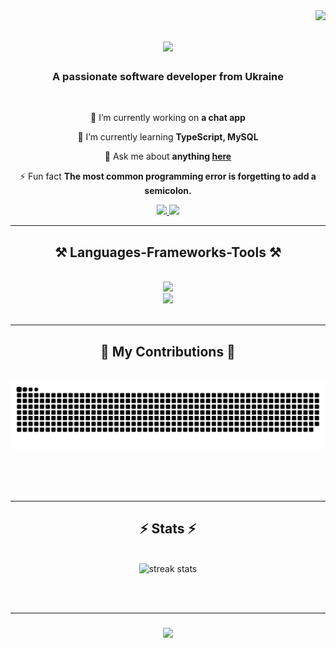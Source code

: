 <img align="right" src="https://visitor-badge.laobi.icu/badge?page_id=IlliaKomissarov.IlliaKomissarov" />

<h1 align="center">
    <img src="https://readme-typing-svg.herokuapp.com/?font=Righteous&size=35&center=true&vCenter=true&width=500&height=70&duration=4000&lines=Hi+There!+👋;+I'm+Illia+Komissarov!;" />
</h1>

<h3 align="center">A passionate software developer from Ukraine</h3>

<br/>

<div align="center">
 
 🔭 I’m currently working on **a chat app**
 
 🌱 I’m currently learning **TypeScript, MySQL**

💬 Ask me about **anything [here](https://github.com/IlliaKomissarov/IlliaKomissarov/issues)**

⚡ Fun fact **The most common programming error is forgetting to add a semicolon.**

 </div>
 
<div align="center"> 
  <a href="mailto:iliakomissarow99@gmail.com">
    <img src="https://img.shields.io/badge/Gmail-333333?style=for-the-badge&logo=gmail&logoColor=red" />
  </a>
  <a href="https://www.linkedin.com/in/illia-komissarov/" target="_blank">
    <img src="https://img.shields.io/badge/LinkedIn-0077B5?style=for-the-badge&logo=linkedin&logoColor=white" target="_blank" />
  </a>
</div>

 <hr/>
 
<h2 align="center">⚒️ Languages-Frameworks-Tools ⚒️</h2>
<br/>
<div align="center">
    <img src="https://skillicons.dev/icons?i=nodejs,github,javascript,typescript,express,mongodb" /><br>
    <img src="https://skillicons.dev/icons?i=react,mui,mysql,html,css,vscode,figma,tailwind,git" />
</div>

<br/>
<hr/>

<div align="center">
  <h2>🐍 My Contributions 🐍</h2>
  <br>
  <img alt="snake eating my contributions" src="https://raw.githubusercontent.com/IlliaKomissarov/IlliaKomissarov/output/github-contribution-grid-snake.svg" />
  
  <br/><br/><br/>
</div>

<hr/>

<h2 align="center">⚡ Stats ⚡</h2>
<br>
<div align=center>
  <img width=390 src="https://streak-stats.demolab.com/?user=IlliaKomissarov&count_private=true&theme=react&border_radius=10" alt="streak stats"/>
</div>

<br/><br/>

<hr/>

<h3 align="center">
    <img src="https://readme-typing-svg.herokuapp.com/?font=Righteous&size=25&center=true&vCenter=true&width=500&height=70&duration=4000&lines=Thanks+for+visiting!+✌️;+Shoot+me+a+message+on+Linkedin!;I'm+always+down+to+collab+:)">
</h3>

<br/>
